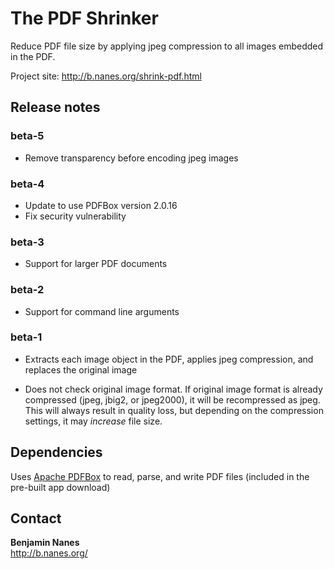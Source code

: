 The PDF Shrinker
================

Reduce PDF file size by applying jpeg compression to all images embedded in the PDF.

Project site: <http://b.nanes.org/shrink-pdf.html>

Release notes
-------------

### beta-5

- Remove transparency before encoding jpeg images

### beta-4

- Update to use PDFBox version 2.0.16
- Fix security vulnerability

### beta-3

- Support for larger PDF documents

### beta-2

- Support for command line arguments

### beta-1

- Extracts each image object in the PDF, applies jpeg compression, and replaces the original image

- Does not check original image format. If original image format is already compressed (jpeg, jbig2, or jpeg2000), it will be recompressed as jpeg. This will always result in quality loss, but depending on the compression settings, it may *increase* file size.

Dependencies
------------

Uses [Apache PDFBox](http://pdfbox.apache.org/) to read, parse, and write PDF files (included in the pre-built app download)

Contact
-------

**Benjamin Nanes**    
<http://b.nanes.org/>
